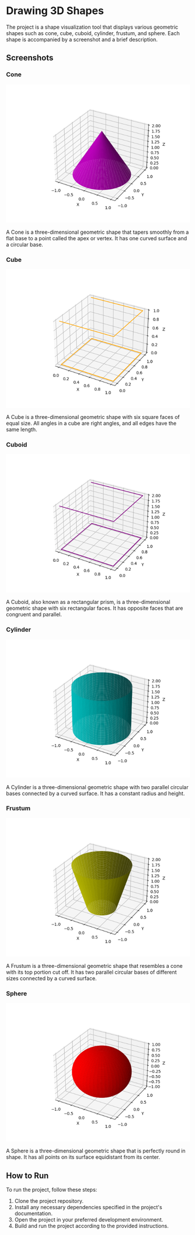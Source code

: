 # Drawing 3D Shapes

The project is a shape visualization tool that displays various geometric shapes such as cone, cube, cuboid, cylinder, frustum, and sphere. Each shape is accompanied by a screenshot and a brief description.

## Screenshots

### Cone
![Cone](./cone.png)

A Cone is a three-dimensional geometric shape that tapers smoothly from a flat base to a point called the apex or vertex. It has one curved surface and a circular base.

### Cube
![Cube](./cube.png)

A Cube is a three-dimensional geometric shape with six square faces of equal size. All angles in a cube are right angles, and all edges have the same length.

### Cuboid
![Cuboid](./cuboid.png)

A Cuboid, also known as a rectangular prism, is a three-dimensional geometric shape with six rectangular faces. It has opposite faces that are congruent and parallel.

### Cylinder
![Cylinder](./cylinder.png)

A Cylinder is a three-dimensional geometric shape with two parallel circular bases connected by a curved surface. It has a constant radius and height.

### Frustum
![Frustum](./frustum.png)

A Frustum is a three-dimensional geometric shape that resembles a cone with its top portion cut off. It has two parallel circular bases of different sizes connected by a curved surface.

### Sphere
![Sphere](./sphere.png)

A Sphere is a three-dimensional geometric shape that is perfectly round in shape. It has all points on its surface equidistant from its center.

## How to Run

To run the project, follow these steps:

  1. Clone the project repository.
  2. Install any necessary dependencies specified in the project's documentation.
  3. Open the project in your preferred development environment.
  4. Build and run the project according to the provided instructions.